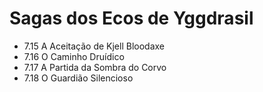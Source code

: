 # Sagas dos Ecos de Yggdrasil

- 7.15 A Aceitação de Kjell Bloodaxe
- 7.16 O Caminho Druídico
- 7.17 A Partida da Sombra do Corvo
- 7.18 O Guardião Silencioso
